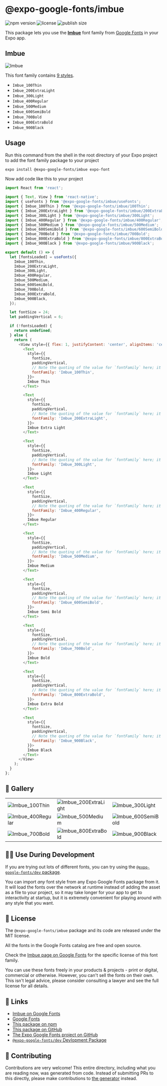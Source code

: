 # @expo-google-fonts/imbue

![npm version](https://flat.badgen.net/npm/v/@expo-google-fonts/imbue)
![license](https://flat.badgen.net/github/license/expo/google-fonts)
![publish size](https://flat.badgen.net/packagephobia/install/@expo-google-fonts/imbue)

This package lets you use the [**Imbue**](https://fonts.google.com/specimen/Imbue) font family from [Google Fonts](https://fonts.google.com/) in your Expo app.

## Imbue

![Imbue](./font-family.png)

This font family contains [9 styles](#-gallery).

- `Imbue_100Thin`
- `Imbue_200ExtraLight`
- `Imbue_300Light`
- `Imbue_400Regular`
- `Imbue_500Medium`
- `Imbue_600SemiBold`
- `Imbue_700Bold`
- `Imbue_800ExtraBold`
- `Imbue_900Black`

## Usage

Run this command from the shell in the root directory of your Expo project to add the font family package to your project
```sh
expo install @expo-google-fonts/imbue expo-font
```

Now add code like this to your project
```js
import React from 'react';

import { Text, View } from 'react-native';
import { useFonts } from '@expo-google-fonts/imbue/useFonts';
import { Imbue_100Thin } from '@expo-google-fonts/imbue/100Thin';
import { Imbue_200ExtraLight } from '@expo-google-fonts/imbue/200ExtraLight';
import { Imbue_300Light } from '@expo-google-fonts/imbue/300Light';
import { Imbue_400Regular } from '@expo-google-fonts/imbue/400Regular';
import { Imbue_500Medium } from '@expo-google-fonts/imbue/500Medium';
import { Imbue_600SemiBold } from '@expo-google-fonts/imbue/600SemiBold';
import { Imbue_700Bold } from '@expo-google-fonts/imbue/700Bold';
import { Imbue_800ExtraBold } from '@expo-google-fonts/imbue/800ExtraBold';
import { Imbue_900Black } from '@expo-google-fonts/imbue/900Black';

export default () => {
  let [fontsLoaded] = useFonts({
    Imbue_100Thin,
    Imbue_200ExtraLight,
    Imbue_300Light,
    Imbue_400Regular,
    Imbue_500Medium,
    Imbue_600SemiBold,
    Imbue_700Bold,
    Imbue_800ExtraBold,
    Imbue_900Black,
  });

  let fontSize = 24;
  let paddingVertical = 6;

  if (!fontsLoaded) {
    return undefined;
  } else {
    return (
      <View style={{ flex: 1, justifyContent: 'center', alignItems: 'center' }}>
        <Text
          style={{
            fontSize,
            paddingVertical,
            // Note the quoting of the value for `fontFamily` here; it expects a string!
            fontFamily: 'Imbue_100Thin',
          }}>
          Imbue Thin
        </Text>

        <Text
          style={{
            fontSize,
            paddingVertical,
            // Note the quoting of the value for `fontFamily` here; it expects a string!
            fontFamily: 'Imbue_200ExtraLight',
          }}>
          Imbue Extra Light
        </Text>

        <Text
          style={{
            fontSize,
            paddingVertical,
            // Note the quoting of the value for `fontFamily` here; it expects a string!
            fontFamily: 'Imbue_300Light',
          }}>
          Imbue Light
        </Text>

        <Text
          style={{
            fontSize,
            paddingVertical,
            // Note the quoting of the value for `fontFamily` here; it expects a string!
            fontFamily: 'Imbue_400Regular',
          }}>
          Imbue Regular
        </Text>

        <Text
          style={{
            fontSize,
            paddingVertical,
            // Note the quoting of the value for `fontFamily` here; it expects a string!
            fontFamily: 'Imbue_500Medium',
          }}>
          Imbue Medium
        </Text>

        <Text
          style={{
            fontSize,
            paddingVertical,
            // Note the quoting of the value for `fontFamily` here; it expects a string!
            fontFamily: 'Imbue_600SemiBold',
          }}>
          Imbue Semi Bold
        </Text>

        <Text
          style={{
            fontSize,
            paddingVertical,
            // Note the quoting of the value for `fontFamily` here; it expects a string!
            fontFamily: 'Imbue_700Bold',
          }}>
          Imbue Bold
        </Text>

        <Text
          style={{
            fontSize,
            paddingVertical,
            // Note the quoting of the value for `fontFamily` here; it expects a string!
            fontFamily: 'Imbue_800ExtraBold',
          }}>
          Imbue Extra Bold
        </Text>

        <Text
          style={{
            fontSize,
            paddingVertical,
            // Note the quoting of the value for `fontFamily` here; it expects a string!
            fontFamily: 'Imbue_900Black',
          }}>
          Imbue Black
        </Text>
      </View>
    );
  }
};

```

## 🔡 Gallery


||||
|-|-|-|
|![Imbue_100Thin](./Imbue_100Thin.ttf.png)|![Imbue_200ExtraLight](./Imbue_200ExtraLight.ttf.png)|![Imbue_300Light](./Imbue_300Light.ttf.png)||
|![Imbue_400Regular](./Imbue_400Regular.ttf.png)|![Imbue_500Medium](./Imbue_500Medium.ttf.png)|![Imbue_600SemiBold](./Imbue_600SemiBold.ttf.png)||
|![Imbue_700Bold](./Imbue_700Bold.ttf.png)|![Imbue_800ExtraBold](./Imbue_800ExtraBold.ttf.png)|![Imbue_900Black](./Imbue_900Black.ttf.png)||


## 👩‍💻 Use During Development

If you are trying out lots of different fonts, you can try using the [`@expo-google-fonts/dev` package](https://github.com/expo/google-fonts/tree/master/font-packages/dev#readme).

You can import *any* font style from any Expo Google Fonts package from it. It will load the fonts
over the network at runtime instead of adding the asset as a file to your project, so it may take longer
for your app to get to interactivity at startup, but it is extremely convenient
for playing around with any style that you want.

## 📖 License

The `@expo-google-fonts/imbue` package and its code are released under the MIT license.

All the fonts in the Google Fonts catalog are free and open source.

Check the [Imbue page on Google Fonts](https://fonts.google.com/specimen/Imbue) for the specific license of this font family.

You can use these fonts freely in your products & projects - print or digital, commercial or otherwise. However, you can't sell the fonts on their own. This isn't legal advice, please consider consulting a lawyer and see the full license for all details.

## 🔗 Links

- [Imbue on Google Fonts](https://fonts.google.com/specimen/Imbue)
- [Google Fonts](https://fonts.google.com/)
- [This package on npm](https://www.npmjs.com/package/@expo-google-fonts/imbue)
- [This package on GitHub](https://github.com/expo/google-fonts/tree/master/font-packages/imbue)
- [The Expo Google Fonts project on GitHub](https://github.com/expo/google-fonts)
- [`@expo-google-fonts/dev` Devlopment Package](https://github.com/expo/google-fonts/tree/master/font-packages/dev)

## 🤝 Contributing

Contributions are very welcome! This entire directory, including what you are reading now, was generated from code. Instead of submitting PRs to this directly, please make contributions to [the generator](https://github.com/expo/google-fonts/tree/master/packages/generator) instead.
